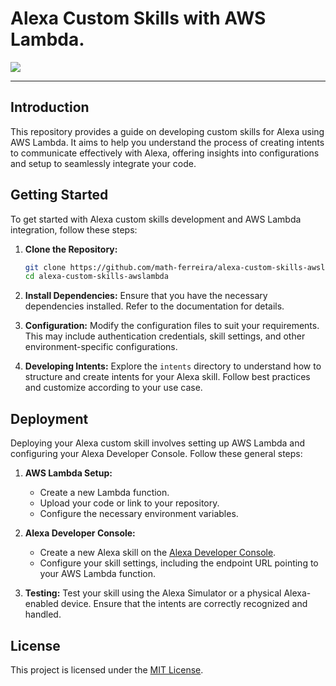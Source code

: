 # Alexa Custom Skills with AWS Lambda.
<img src="https://m.media-amazon.com/images/G/01/mobile-apps/dex/alexa/alexa-skills-kit/tutorials/quiz-game/header._TTH_.png" />

---

## Introduction

This repository provides a guide on developing custom skills for Alexa using AWS Lambda. It aims to help you understand the process of creating intents to communicate effectively with Alexa, offering insights into configurations and setup to seamlessly integrate your code.

## Getting Started

To get started with Alexa custom skills development and AWS Lambda integration, follow these steps:

1. **Clone the Repository:**
   ```bash
   git clone https://github.com/math-ferreira/alexa-custom-skills-awslambda.git
   cd alexa-custom-skills-awslambda
   ```

2. **Install Dependencies:**
   Ensure that you have the necessary dependencies installed. Refer to the documentation for details.

3. **Configuration:**
   Modify the configuration files to suit your requirements. This may include authentication credentials, skill settings, and other environment-specific configurations.

4. **Developing Intents:**
   Explore the `intents` directory to understand how to structure and create intents for your Alexa skill. Follow best practices and customize according to your use case.

## Deployment

Deploying your Alexa custom skill involves setting up AWS Lambda and configuring your Alexa Developer Console. Follow these general steps:

1. **AWS Lambda Setup:**
   - Create a new Lambda function.
   - Upload your code or link to your repository.
   - Configure the necessary environment variables.

2. **Alexa Developer Console:**
   - Create a new Alexa skill on the [Alexa Developer Console](https://developer.amazon.com/alexa/console/ask).
   - Configure your skill settings, including the endpoint URL pointing to your AWS Lambda function.

3. **Testing:**
   Test your skill using the Alexa Simulator or a physical Alexa-enabled device. Ensure that the intents are correctly recognized and handled.

## License

This project is licensed under the [MIT License](LICENSE).
